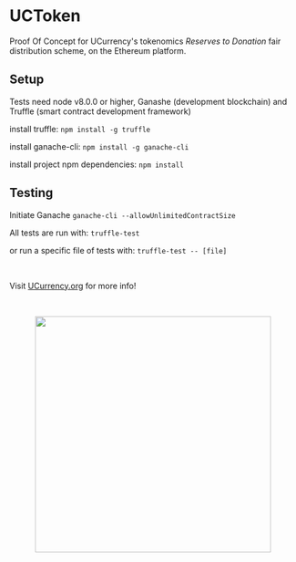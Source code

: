 # UCToken

Proof Of Concept for UCurrency's tokenomics *Reserves to Donation* fair distribution scheme, on the Ethereum platform.

## Setup
Tests need node v8.0.0 or higher, Ganashe (development blockchain) and Truffle (smart contract development framework)

install truffle:
```npm install -g truffle```

install ganache-cli:
```npm install -g ganache-cli```

install project npm dependencies:
```npm install```

## Testing
Initiate Ganache
```ganache-cli --allowUnlimitedContractSize```

All tests are run with:
```truffle-test```

or run a specific file of tests with:
```truffle-test -- [file]```

<br/>

Visit [UCurrency.org](http://ucurrency.org/) for more info!

<br/>
<p align="center">
  <img width="414" height="414" src="http://www.ucurrency.org/content/images/goldcoin.png">
</p>